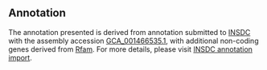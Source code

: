 

Annotation
----------

The annotation presented is derived from annotation submitted to
[INSDC](http://www.insdc.org) with the assembly accession
[GCA\_001466535.1](http://www.ebi.ac.uk/ena/data/view/GCA_001466535.1),
with additional non-coding genes derived from
[Rfam](http://rfam.xfam.org/). For more details, please visit [INSDC
annotation
import](http://ensemblgenomes.org/info/data/insdc_annotation).
